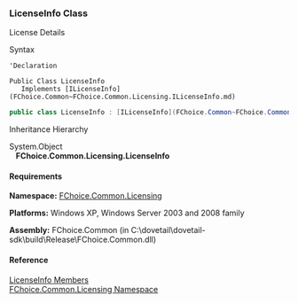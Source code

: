 ﻿### LicenseInfo Class

License Details

Syntax

```vbnet
'Declaration

Public Class LicenseInfo 
   Implements [ILicenseInfo](FChoice.Common~FChoice.Common.Licensing.ILicenseInfo.md) 
```

```csharp
public class LicenseInfo : [ILicenseInfo](FChoice.Common~FChoice.Common.Licensing.ILicenseInfo.md)  
```

Inheritance Hierarchy

System.Object  
   **FChoice.Common.Licensing.LicenseInfo**  

#### Requirements

**Namespace:** [FChoice.Common.Licensing](FChoice.Common~FChoice.Common.Licensing_namespace.md)

**Platforms:** Windows XP, Windows Server 2003 and 2008 family

**Assembly:** FChoice.Common (in C:\\dovetail\\dovetail-sdk\\build\\Release\\FChoice.Common.dll)

#### Reference

[LicenseInfo Members](FChoice.Common~FChoice.Common.Licensing.LicenseInfo_members.md)  
[FChoice.Common.Licensing Namespace](FChoice.Common~FChoice.Common.Licensing_namespace.md)